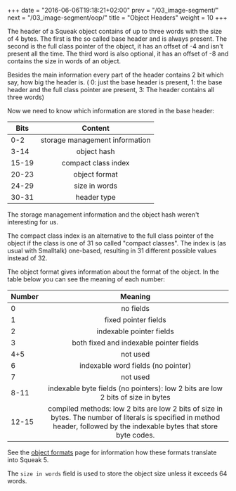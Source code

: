 +++
date = "2016-06-06T19:18:21+02:00"
prev = "/03_image-segment/"
next = "/03_image-segment/oop/"
title = "Object Headers"
weight = 10
+++

The header of a Squeak object contains of up to three words with the size of 4 bytes.
The first is the so called base header and is always present.
The second is the full class pointer of the object, it has an offset of -4 and isn't present all the time.
The third word is also optional, it has an offset of -8 and contains the size in words of an object.

Besides the main information every part of the header contains 2 bit which say, how big the header is.
( 0: just the base header is present, 1: the base header and the full class pointer are present, 3: The header contains all three words)

Now we need to know which information are stored in the base header:


| Bits          | Content                                             |
| ------------- |:---------------------------------------------------:|
| 0-2           | storage management information                      |
| 3-14          | object hash                                         |
| 15-19         | compact class index                                 |
| 20-23         | object format                                       |
| 24-29         | size in words                                       |
| 30-31         | header type                                         |

The storage management information and the object hash weren't interesting for us.

The compact class index is an alternative to the full class pointer of the object if the class is one of 31 so called "compact classes".
The index is (as usual with Smalltalk) one-based, resulting in 31 different possible values instead of 32.

The object format gives information about the format of the object. In the table below you can see the meaning of each number:

| Number        | Meaning                                             |
| ------------- |:---------------------------------------------------:|
| 0             |  no fields                                          |
| 1             | fixed pointer fields                                |
| 2             | indexable pointer fields                            |
| 3             | both fixed and indexable pointer fields             |
| 4+5           | not used                                            |
| 6             | indexable word fields (no pointer)                  |
| 7             | not used                                            |
| 8-11          | indexable byte fields (no pointers): low 2 bits are low 2 bits of size in bytes |
| 12-15         | compiled methods: low 2 bits are low 2 bits of size in bytes. The number of literals is specified in method header, followed by the indexable bytes that store byte codes. |

See the [object formats](/02_imgseg/object-formats/) page for information how these formats translate into Squeak 5.

The `size in words` field is used to store the object size unless it exceeds 64 words.
